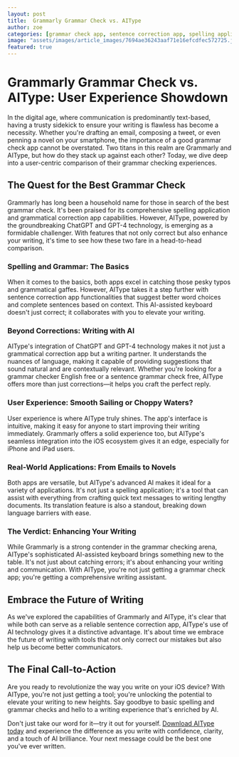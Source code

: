 ```yaml
---
layout: post
title:  Grammarly Grammar Check vs. AIType
author: zoe
categories: [grammar check app, sentence correction app, spelling application, best grammar check, grammatical correction app, grammar checker english free, sentence grammar check free]
image: "assets/images/article_images/7694ae36243aaf71e16efcdfec572725.jpg"
featured: true
---
```


# Grammarly Grammar Check vs. AIType: User Experience Showdown

In the digital age, where communication is predominantly text-based, having a trusty sidekick to ensure your writing is flawless has become a necessity. Whether you're drafting an email, composing a tweet, or even penning a novel on your smartphone, the importance of a good grammar check app cannot be overstated. Two titans in this realm are Grammarly and AIType, but how do they stack up against each other? Today, we dive deep into a user-centric comparison of their grammar checking experiences.

## The Quest for the Best Grammar Check

Grammarly has long been a household name for those in search of the best grammar check. It's been praised for its comprehensive spelling application and grammatical correction app capabilities. However, AIType, powered by the groundbreaking ChatGPT and GPT-4 technology, is emerging as a formidable challenger. With features that not only correct but also enhance your writing, it's time to see how these two fare in a head-to-head comparison.

### Spelling and Grammar: The Basics

When it comes to the basics, both apps excel in catching those pesky typos and grammatical gaffes. However, AIType takes it a step further with sentence correction app functionalities that suggest better word choices and complete sentences based on context. This AI-assisted keyboard doesn't just correct; it collaborates with you to elevate your writing.

### Beyond Corrections: Writing with AI

AIType's integration of ChatGPT and GPT-4 technology makes it not just a grammatical correction app but a writing partner. It understands the nuances of language, making it capable of providing suggestions that sound natural and are contextually relevant. Whether you're looking for a grammar checker English free or a sentence grammar check free, AIType offers more than just corrections—it helps you craft the perfect reply.

### User Experience: Smooth Sailing or Choppy Waters?

User experience is where AIType truly shines. The app's interface is intuitive, making it easy for anyone to start improving their writing immediately. Grammarly offers a solid experience too, but AIType's seamless integration into the iOS ecosystem gives it an edge, especially for iPhone and iPad users.

### Real-World Applications: From Emails to Novels

Both apps are versatile, but AIType's advanced AI makes it ideal for a variety of applications. It's not just a spelling application; it's a tool that can assist with everything from crafting quick text messages to writing lengthy documents. Its translation feature is also a standout, breaking down language barriers with ease.

### The Verdict: Enhancing Your Writing

While Grammarly is a strong contender in the grammar checking arena, AIType's sophisticated AI-assisted keyboard brings something new to the table. It's not just about catching errors; it's about enhancing your writing and communication. With AIType, you're not just getting a grammar check app; you're getting a comprehensive writing assistant.

## Embrace the Future of Writing

As we've explored the capabilities of Grammarly and AIType, it's clear that while both can serve as a reliable sentence correction app, AIType's use of AI technology gives it a distinctive advantage. It's about time we embrace the future of writing with tools that not only correct our mistakes but also help us become better communicators.

## The Final Call-to-Action

Are you ready to revolutionize the way you write on your iOS device? With AIType, you're not just getting a tool; you're unlocking the potential to elevate your writing to new heights. Say goodbye to basic spelling and grammar checks and hello to a writing experience that's enriched by AI.

Don't just take our word for it—try it out for yourself. [Download AIType today](https://apps.apple.com/us/app/aitype-grammar-check-keyboard/id6469163944) and experience the difference as you write with confidence, clarity, and a touch of AI brilliance. Your next message could be the best one you've ever written.